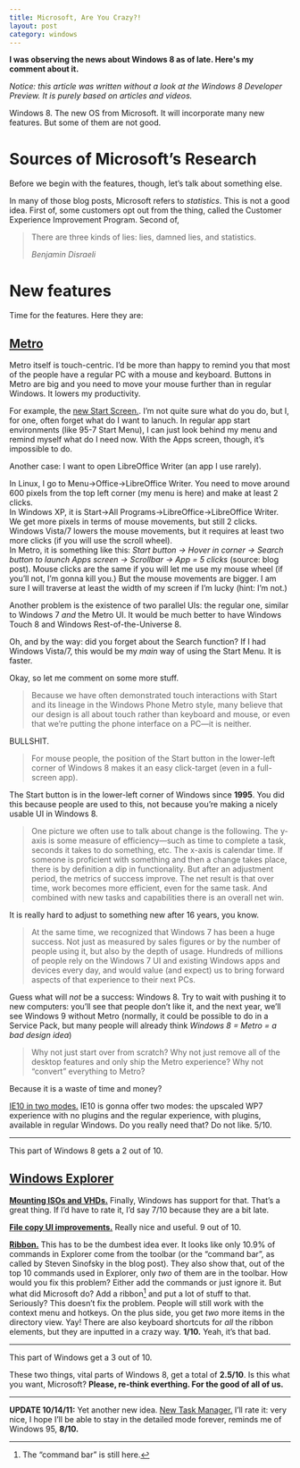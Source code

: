 ```yaml
---
title: Microsoft, Are You Crazy?!
layout: post
category: windows
---
```


**I was observing the news about Windows 8 as of late.  Here's my comment
about it.**

*Notice: this article was written without a look at the Windows 8 Developer
Preview.  It is purely based on articles and videos.*

Windows 8.  The new OS from Microsoft.  It will incorporate many new
features.  But some of them are not good.

Sources of Microsoft’s Research
===============================
Before we begin with the features, though, let’s talk about something else.

In many of those blog posts, Microsoft refers to *statistics*.  This is not
a good idea.  First of, some customers opt out from the thing, called the
Customer Experience Improvement Program.  Second of,

> There are three kinds of lies: lies, damned lies, and statistics.
>
> <cite>Benjamin Disraeli</cite>

New features
============
Time for the features.  Here they are:

[Metro][mtr-tag]
----------------
Metro itself is touch-centric.  I’d be more than happy to remind you that
most of the people have a regular PC with a mouse and keyboard.  Buttons in
Metro are big and you need to move your mouse further than in regular
Windows.  It lowers my productivity.

For example, the [new Start Screen.][mtr-app].  I’m not quite sure what do
you do, but I, for one, often forget what do I want to lanuch.  In regular
app start environments (like 95-7 Start Menu), I can just look behind my
menu and remind myself what do I need now.  With the Apps screen, though,
it’s impossible to do.

Another case: I want to open LibreOffice Writer (an app I use rarely).

In Linux, I go to Menu→Office→LibreOffice Writer.  You need to move around
600 pixels from the top left corner (my menu is here) and make at least 2
clicks.  
In Windows XP, it is Start→All Programs→LibreOffice→LibreOffice Writer.  We
get more pixels in terms of mouse movements, but still 2 clicks.  
Windows Vista/7 lowers the mouse movements, but it requires at least two
more clicks (if you will use the scroll wheel).  
In Metro, it is something like this: *Start button → Hover in corner →
Search button to launch Apps screen → Scrollbar → App = 5 clicks* (source:
blog post).  Mouse clicks are the same if you will let me use my mouse
wheel (if you’ll not, I’m gonna kill you.)  But the mouse movements are
bigger.  I am sure I will traverse at least the width of my screen if I’m
lucky (hint: I’m not.)

Another problem is the existence of two parallel UIs: the regular one,
similar to Windows 7 *and* the Metro UI.  It would be much better to have
Windows Touch 8 and Windows Rest-of-the-Universe 8.

Oh, and by the way: did you forget about the Search function?  If I had
Windows Vista/7, this would be my *main* way of using the Start Menu.  It
is faster.

Okay, so let me comment on some more stuff.

> Because we have often demonstrated touch interactions with Start and its
> lineage in the Windows Phone Metro style, many believe that our design is
> all about touch rather than keyboard and mouse, or even that we’re
> putting the phone interface on a PC—it is neither.

BULLSHIT.  

> For mouse people, the position of the Start button in the lower-left
> corner of Windows 8 makes it an easy click-target (even in a full-screen
> app).

The Start button is in the lower-left corner of Windows since **1995**.
You did this because people are used to this, not because you’re making a
nicely usable UI in Windows 8.

> One picture we often use to talk about change is the following. The
> y-axis is some measure of efficiency—such as time to complete a task,
> seconds it takes to do something, etc. The x-axis is calendar time. If
> someone is proficient with something and then a change takes place, there
> is by definition a dip in functionality. But after an adjustment period,
> the metrics of success improve. The net result is that over time, work
> becomes more efficient, even for the same task. And combined with new
> tasks and capabilities there is an overall net win.

It is really hard to adjust to something new after 16 years, you know.

> At the same time, we recognized that Windows 7 has been a huge success.
> Not just as measured by sales figures or by the number of people using
> it, but also by the depth of usage. Hundreds of millions of people rely
> on the Windows 7 UI and existing Windows apps and devices every day, and
> would value (and expect) us to bring forward aspects of that experience
> to their next PCs.

Guess what will *not* be a success: Windows 8.  Try to wait with pushing
it to new computers: you’ll see that people don’t like it, and the next
year, we’ll see Windows 9 without Metro (normally, it could be possible
to do in a Service Pack, but many people will already think *Windows 8 =
Metro = a bad design idea*)

> Why not just start over from scratch? Why not just remove all of the
> desktop features and only ship the Metro experience? Why not “convert”
> everything to Metro?

Because it is a waste of time and money?

[IE10 in two modes.][mtr-iem]  IE10 is gonna offer two modes: the
upscaled WP7 experience with no plugins and the regular experience, with
plugins, available in regular Windows.  Do you really need that?  Do not
like. 5/10.

---

This part of Windows 8 gets a 2 out of 10.

[Windows Explorer][exp-tag]
------------------
[**Mounting ISOs and VHDs.**][exp-img]  Finally, Windows has support for
that.  That’s a great thing.  If I’d have to rate it, I’d say 7/10
because they are a bit late.

[**File copy UI improvements.**][exp-cpi]  Really nice and useful.  9 out
of 10.

[**Ribbon.**][exp-rib]  This has to be the dumbest idea ever.  It looks
like only 10.9% of commands in Explorer come from the toolbar (or the
“command bar”, as called by Steven Sinofsky in the blog post).  They also
show that, out of the top 10 commands used in Explorer, only *two* of
them are in the toolbar.  How would you fix this problem?  Either add the
commands or just ignore it.  But what did Microsoft do?  Add a ribbon[^1]
and put a lot of stuff to that.  Seriously?  This doesn’t fix the
problem.  People will still work with the context menu and hotkeys.  On
the plus side, you get *two* more items in the directory view.  Yay!
There are also keyboard shortcuts for *all* the ribbon elements, but they
are inputted in a crazy way.  **1/10.**  Yeah, it’s that bad.

---

This part of Windows get a 3 out of 10.

These two things, vital parts of Windows 8, get a total of **2.5/10**.
Is this what you want, Microsoft?  **Please, re-think everthing.  For the
good of all of us.**

---

**UPDATE 10/14/11:** Yet another new idea.  [New Task Manager.](http://blogs.msdn.com/b/b8/archive/2011/10/13/the-windows-8-task-manager.aspx)  I’ll rate it: very nice, I hope I’ll be able to stay in the detailed mode forever, reminds me of Windows 95, **8/10.**


[^1]: The “command bar” is still here.

[all-new]:          http://helgeklein.com/blog/2011/08/officially-announced-new-features-in-windows-8/ "Officially Announced New Features in Windows 8 | Helge Klein"

[mtr-tag]:          http://blogs.msdn.com/b/b8/archive/tags/metro/ "Metro/tag"
[mtr-app]:          http://blogs.msdn.com/b/b8/archive/2011/10/11/reflecting-on-your-comments-on-the-start-screen.aspx "Metro/New Start Screen"
[mtr-iem]:          http://blogs.msdn.com/b/b8/archive/2011/09/14/metro-style-web-browsing-one-engine-two-experiences-no-compromises.aspx "Metro/IE10 modes"

[exp-tag]:          http://blogs.msdn.com/b/b8/archive/tags/explorer/ "Explorer/tag"
[exp-img]:          http://blogs.msdn.com/b/b8/archive/2011/08/30/accessing-data-in-iso-and-vhd-files.aspx "Explorer/images"
[exp-cpi]:          http://blogs.msdn.com/b/b8/archive/2011/08/23/improving-our-file-management-basics-copy-move-rename-and-delete.aspx "Explorer/copying"
[exp-rib]:          http://blogs.msdn.com/b/b8/archive/2011/08/29/improvements-in-windows-explorer.aspx "Explorer/ribbon"
